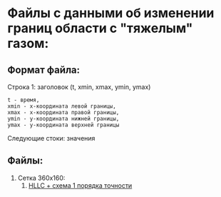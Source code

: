 # Файлы с данными об изменении границ области с "тяжелым" газом:

## Формат файла:
Строка 1: заголовок (t, xmin, xmax, ymin, ymax)

    t - время, 
    xmin - x-координата левой границы, 
    xmax - x-координата правой границы, 
    ymin - y-координата нижней границы, 
    ymax - y-координата верхней границы

Следующие стоки: значения

## Файлы:

1. Сетка 360х160:
    1. [HLLC + схема 1 порядка точности]()
